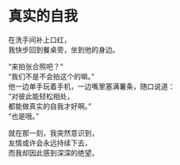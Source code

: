 # 真实的自我

在洗手间补上口红，\
我快步回到餐桌旁，坐到他的身边。

“来拍张合照吧？”\
“我们不是不会拍这个的嘛。”\
他一边单手玩着手机，一边嘴里塞满薯条，随口说道：\
“对彼此能轻松相处，\
都能做真实的自我才好啊。”\
“也是哦。”

就在那一刻，我突然意识到，\
友情或许会永远持续下去，\
而我却因此感到深深的绝望。















